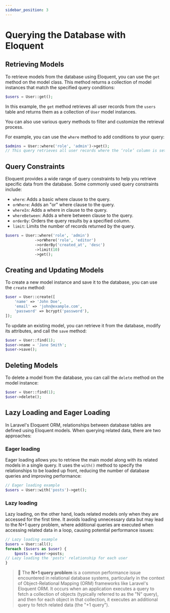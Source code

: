 ```yaml
---
sidebar_position: 3
---
```


# Querying the Database with Eloquent

## Retrieving Models

To retrieve models from the database using Eloquent, you can use the `get` method on the model class. This method returns a collection of model instances that match the specified query conditions:

```php
$users = User::get();
```

In this example, the `get` method retrieves all user records from the `users` table and returns them as a collection of `User` model instances.

You can also use various query methods to filter and customize the retrieval process.

For example, you can use the `where` method to add conditions to your query:

```php
$admins = User::where('role', 'admin')->get();
// This query retrieves all user records where the ‘role’ column is set to “admin”
```

## Query Constraints

Eloquent provides a wide range of query constraints to help you retrieve specific data from the database. Some commonly used query constraints include:

- `where`: Adds a basic where clause to the query.
- `orWhere`: Adds an "or" where clause to the query.
- `whereIn`: Adds a where in clause to the query.
- `whereBetween`: Adds a where between clause to the query.
- `orderBy`: Orders the query results by a specified column.
- `limit`: Limits the number of records returned by the query.

```php
$users = User::where('role', 'admin')
             ->orWhere('role', 'editor')
             ->orderBy('created_at', 'desc')
             ->limit(10)
             ->get();
```

## Creating and Updating Models

To create a new model instance and save it to the database, you can use the `create` method:

```php
$user = User::create([
    'name' => 'John Doe',
    'email' => 'john@example.com',
    'password' => bcrypt('password'),
]);
```

To update an existing model, you can retrieve it from the database, modify its attributes, and call the `save` method:

```php
$user = User::find(1);
$user->name = 'Jane Smith';
$user->save();
```

## Deleting Models

To delete a model from the database, you can call the `delete` method on the model instance:

```php
$user = User::find(1);
$user->delete();
```

## **Lazy Loading and Eager Loading**

In Laravel's Eloquent ORM, relationships between database tables are defined using Eloquent models. When querying related data, there are two approaches:

### Eager loading

Eager loading allows you to retrieve the main model along with its related models in a single query. It uses the `with()` method to specify the relationships to be loaded up front, reducing the number of database queries and improving performance:

```php
// Eager loading example
$users = User::with('posts')->get();
```

### Lazy loading

Lazy loading, on the other hand, loads related models only when they are accessed for the first time. It avoids loading unnecessary data but may lead to the N+1 query problem, where additional queries are executed when accessing related data in a loop, causing potential performance issues:

```php
// Lazy loading example
$users = User::all();
foreach ($users as $user) {
    $posts = $user->posts; 
// Lazy loading the 'posts' relationship for each user
}
```

> 📌 The **N+1 query problem** is a common performance issue encountered in relational database systems, particularly in the context of Object-Relational Mapping (ORM) frameworks like Laravel's Eloquent ORM. It occurs when an application executes a query to fetch a collection of objects (typically referred to as the "N" query), and then for each object in that collection, it executes an additional query to fetch related data (the "+1 query").
